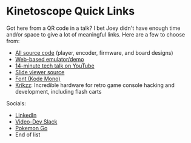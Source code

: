 # Kinetoscope Quick Links

Got here from a QR code in a talk?  I bet Joey didn't have enough time and/or space to give a lot of meaningful links.  Here are a few to choose from:

 * [All source code](https://github.com/joeyparrish/kinetoscope) (player, encoder, firmware, and board designs)
 * [Web-based emulator/demo](https://joeyparrish.github.io/kinetoscope/)
 * [14-minute tech talk on YouTube](https://youtu.be/0Atlf_whVgA)
 * [Slide viewer source](https://github.com/joeyparrish/sega-slides)
 * [Font (Kode Mono)](https://github.com/isaozler/kode-mono)
 * [Krikzz](https://krikzz.com/our-products/cartridges/): Incredible hardware
   for retro game console hacking and development, including flash carts

Socials:

 * [LinkedIn](https://www.linkedin.com/in/joeyparrish/)
 * [Video-Dev Slack](https://www.video-dev.org/)
 * [Pokemon Go](https://joeyparrish.github.io/joeyparrish/logos/trainer-code.png)
 * End of list
